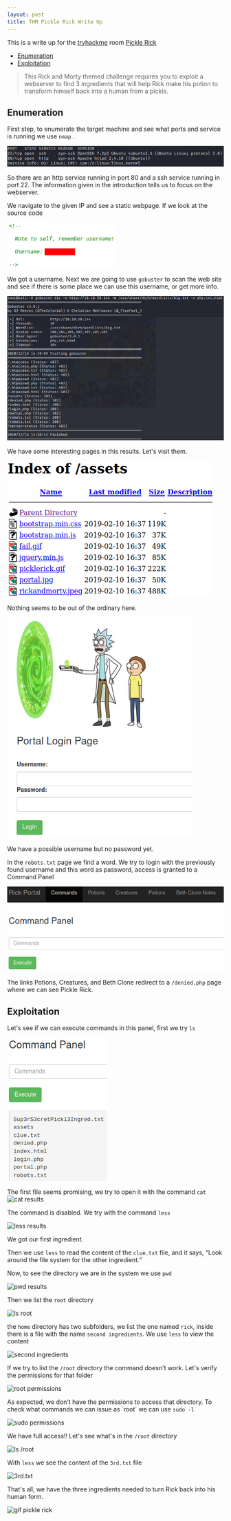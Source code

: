 ```yaml
---
layout: post
title: THM Pickle Rick Write Up
---
```


This is a write up for the [tryhackme](https://www.tryhackme.com "Home page of TryHackMe") room [Pickle Rick](https://tryhackme.com/room/picklerick "Pickle Rick Room")

<!-- MarkdownTOC -->

- [Enumeration](#enumeration)
- [Exploitation](#exploitation)

<!-- /MarkdownTOC -->

<blockquote cite="https://tryhackme.com/room/picklerick">This Rick and Morty themed challenge requires you to exploit a webserver to find 3 ingredients that will help Rick make his potion to transform himself back into a human from a pickle.</blockquote>

## Enumeration

First step, to enumerate the target machine and see what ports and service is running we use `nmap` .

![Nmap Results](https://raw.githubusercontent.com/TTWabbit/ttwabbit.github.io/master/static/img/_posts/picklerick/pr1.png "Nmap Results")

So there are an http service running in port 80 and a ssh service running in port 22. The information given in the introduction tells us to focus on the webserver.

We navigate to the given IP and see a static webpage. If we look at the source code

![Source Code](https://raw.githubusercontent.com/TTWabbit/ttwabbit.github.io/master/static/img/_posts/picklerick/pr2.png "Username")

We got a username. Next we are going to use `gobuster` to scan the web site and see if there is some place we can use this username, or get more info.

![Gobuster Results](https://raw.githubusercontent.com/TTWabbit/ttwabbit.github.io/master/static/img/_posts/picklerick/pr3.png "Gobuster Results")

We have some interesting pages in this results. Let's visit them.

![Assets](https://raw.githubusercontent.com/TTWabbit/ttwabbit.github.io/master/static/img/_posts/picklerick/pr4.png "Assets")

Nothing seems to be out of the ordinary here.

![Login](https://raw.githubusercontent.com/TTWabbit/ttwabbit.github.io/master/static/img/_posts/picklerick/pr5.png "Login")

We have a possible username but no password yet.

In the `robots.txt` page we find a word. We try to login with the previously found username and this word as password, access is granted to a Command Panel

![Command Panel](https://raw.githubusercontent.com/TTWabbit/ttwabbit.github.io/master/static/img/_posts/picklerick/pr6.png "Command Pannel")

The links Potions, Creatures, and Beth Clone redirect to a `/denied.php` page where we can see Pickle Rick.

## Exploitation

Let's see if we can execute commands in this panel, first we try `ls`

![ls results](https://raw.githubusercontent.com/TTWabbit/ttwabbit.github.io/master/static/img/_posts/picklerick/pr7.png "ls results")

The first file seems promising, we try to open it with the command `cat`
![cat results](../images/pr8.png "cat results")

The command is disabled. We try with the command `less`

![less results](../images/pr9.png "less results")

We got our first ingredient.

Then we use `less` to read the content of the `clue.txt` file, and it says, <q>Look around the file system for the other ingredient.</q>

Now, to see the directory we are in the system we use `pwd`

![pwd results](../images/pr10.png "pwd results")

Then we list the `root` directory

![ls root](../images/pr11.png "ls root")

the `home` directory has two subfolders, we list the one named `rick`, inside there is a file with the name `second ingredients`. We use `less` to view the content

![second ingredients](../images/pr12.png "second ingredients")

If we try to list the `/root` directory the command doesn't work. Let's verify the permissions for that folder

![root permissions](../images/pr13.png "root permissions")

As expected, we don't have the permissions to access that directory. To check what commands we can issue as ´root´ we can use `sudo -l`

![sudo permissions](../images/pr14.png "sudo permission")

We have full access!! Let's see what's in the `/root` directory

![ls /root](../images/pr15.png "ls /root")

With `less` we see the content of the `3rd.txt` file

![3rd.txt](../images/pr16.png "3rd.txt")

That's all, we have the three ingredients needed to turn Rick back into his human form.

![gif pickle rick](https://thumbs.gfycat.com/CelebratedBreakableEquestrian-size_restricted.gif)